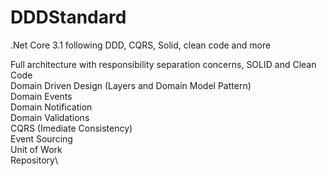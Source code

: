 # DDDStandard
.Net Core 3.1 following DDD, CQRS, Solid, clean code and more

Full architecture with responsibility separation concerns, SOLID and Clean Code\
Domain Driven Design (Layers and Domain Model Pattern)\
Domain Events\
Domain Notification\
Domain Validations\
CQRS (Imediate Consistency)\
Event Sourcing\
Unit of Work\
Repository\

